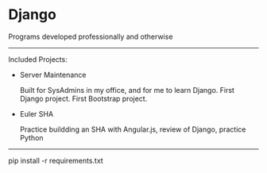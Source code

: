 Django
======

Programs developed professionally and otherwise

- - -

Included Projects:

*	Server Maintenance

	Built for SysAdmins in my office, and for me to learn Django. First Django project. First Bootstrap project.


*	Euler SHA

	Practice buildding an SHA with Angular.js, review of Django, practice Python


- - -

pip install -r requirements.txt
